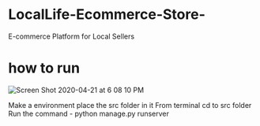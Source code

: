 # LocalLife-Ecommerce-Store-
E-commerce Platform for Local Sellers

# how to run 
![Screen Shot 2020-04-21 at 6 08 10 PM](https://user-images.githubusercontent.com/43662680/79918782-1aed2300-83fb-11ea-9001-b08762cf98c7.png)

Make a environment place the src folder in it 
From terminal cd to src folder
Run the command - python manage.py runserver
